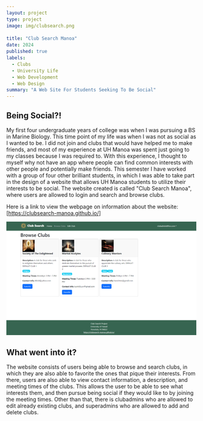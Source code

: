 ```yaml
---
layout: project
type: project
image: img/clubsearch.png

title: "Club Search Manoa"
date: 2024
published: true
labels:
  - Clubs
  - University Life
  - Web Development
  - Web Design
summary: "A Web Site For Students Seeking To Be Social"
---
```



## Being Social?!
My first four undergraduate years of college was when I was pursuing a BS in Marine Biology. This time point of my life was when I was not as social as I wanted to be. I did not join and clubs that would have helped me to make friends, and most of my experience at UH Manoa was spent just going to my classes because I was required to. With this experience, I thought to myself why not have an app where people can find common interests with other people and potentially make friends. This semester I have worked with a group of four other brilliant students, in which I was able to take part in the design of a website that allows UH Manoa students to utilize their interests to be social. The website created is called "Club Search Manoa", where users are allowed to login and search and browse clubs. 

Here is a link to view the webpage on information about the website: [https://clubsearch-manoa.github.io/]

<div class="text-center p-4">
  <img width="500px" src="/img/browseclub.png" class="img-thumbnail" >
</div>

## What went into it?
The website consists of users being able to browse and search clubs, in which they are also able to favorite the ones that pique their interests. From there, users are also able to view contact information, a description, and meeting times of the clubs. This allows the user to be able to see what interests them, and then pursue being social if they would like to by joining the meeting times. Other than that, there is clubadmins who are allowed to edit already existing clubs, and superadmins who are allowed to add and delete clubs. 
